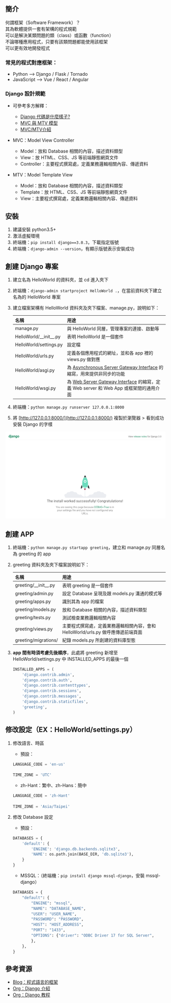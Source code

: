## 簡介
何謂框架（Software Framework）？  
其為軟體提供一套有架構的程式規範  
可以是解決某類問題的類（class）或函數（function）  
不論哪種應用程式，只要有該類問題都能使用該框架  
可以更有效地開發程式  
  
### 常見的程式對應框架：
* Python --> Django / Flask / Tornado
* JavaScript --> Vue / React / Angular

### Django 設計規範
* 可參考多方解釋：
  * [Django 代碼是什麼樣子?](https://developer.mozilla.org/zh-TW/docs/Learn/Server-side/Django/Introduction#django_%E4%BB%A3%E7%A2%BC%E6%98%AF%E4%BB%80%E9%BA%BC%E6%A8%A3%E5%AD%90)
  * [MVC 與 MTV 模型](https://www.runoob.com/django/django-intro.html)
  * [MVC/MTV介紹](https://www.cnblogs.com/wj-1314/p/9406275.html)

* MVC：Model View Controller
  * Model：放和 Database 相關的內容，描述資料類型
  * View：放 HTML、CSS、JS 等前端靜態網頁文件
  * Controller：主要程式撰寫處，定義業務邏輯相關內容、傳遞資料

* MTV：Model Template View
  * Model：放和 Database 相關的內容，描述資料類型
  * Template：放 HTML、CSS、JS 等前端靜態網頁文件
  * View：主要程式撰寫處，定義業務邏輯相關內容、傳遞資料


## 安裝
1. 建議安裝 python3.5+
2. 激活虛擬環境
3. 終端機：`pip install django==3.0.3`，下載指定版號
4. 終端機：`django-admin --version`，有顯示版號表示安裝成功

## 創建 Django 專案
1. 建立名為 HelloWorld 的資料夾，並 cd 進入夾下
2. 終端機：`django-admin startproject HelloWorld .`，在當前資料夾下建立名為的 HelloWorld 專案
3. 建立檔案架構有 HelloWorld 資料夾及夾下檔案、manage.py，說明如下：
    
    名稱|用途
    ----|----
    manage.py|與 HelloWorld 同層，管理專案的連接、啟動等
    HelloWorld/\_\_init\_\_.py|表明 HelloWorld 是一個套件
    HelloWorld/settings.py|設定檔
    HelloWorld/urls.py|定義各個應用程式的網址，並和各 app 裡的 views.py 做對應
    HelloWorld/asgi.py|為 [Asynchronous Server Gateway Interface](https://en.wikipedia.org/wiki/Asynchronous_Server_Gateway_Interface) 的縮寫，用來提供非同步的功能
    HelloWorld/wsgi.py|為 [Web Server Gateway Interface](https://zh.wikipedia.org/zh-tw/Web%E6%9C%8D%E5%8A%A1%E5%99%A8%E7%BD%91%E5%85%B3%E6%8E%A5%E5%8F%A3) 的縮寫，定義 Web server 和 Web App 或框架間的通用介面

4. 終端機：`python manage.py runserver 127.0.0.1:8000`
5. 將 [http://127.0.0.1:8000/](http://127.0.0.1:8000/) 複製於瀏覽器 > 看到成功安裝 Django 的字樣
  
  ![](https://github.com/yuning-lin/EnvironmentSetup/blob/main/SetUpPic/django_successfully_installed.PNG)

## 創建 APP
1. 終端機：`python manage.py startapp greeting`，建立和 manage.py 同層名為 greeting 的 app
2. greeting 資料夾及夾下檔案說明如下：
    
    名稱|用途
    ----|----
    greeting/\_\_init\_\_.py|表明 greeting 是一個套件
    greeting/admin.py|設定 Database 呈現及跟 models.py 溝通的模式等
    greeting/apps.py|識別其為 app 的檔案
    greeting/models.py|放和 Database 相關的內容，描述資料類型
    greeting/tests.py|測試檢查業務邏輯相關內容
    greeting/views.py|主要程式撰寫處，定義業務邏輯相關內容，會和 HelloWorld/urls.py 做呼應傳遞前端頁面
    greeting/migrations/|紀錄 models.py 所創建的資料庫型態
3. **app 間有時須考慮先後順序**，此處將 greeting 新增至 HelloWorld/settings.py 中 INSTALLED_APPS 的最後一個

    ```python
    INSTALLED_APPS = (
        'django.contrib.admin',
        'django.contrib.auth',
        'django.contrib.contenttypes',
        'django.contrib.sessions',
        'django.contrib.messages',
        'django.contrib.staticfiles',
        'greeting',
    )
    ```

## 修改設定（EX：HelloWorld/settings.py）
1. 修改語言、時區
    * 預設：
    ```python
    LANGUAGE_CODE = 'en-us'

    TIME_ZONE = 'UTC'
    ```
    * zh-Hant：繁中、zh-Hans：簡中
    ```python
    LANGUAGE_CODE = 'zh-Hant'

    TIME_ZONE = 'Asia/Taipei'
    ```

2. 修改 Database 設定
    * 預設：
    ```python
    DATABASES = {
        'default': {
            'ENGINE': 'django.db.backends.sqlite3',
            'NAME': os.path.join(BASE_DIR, 'db.sqlite3'),
        }
    }
    ```
    * MSSQL：（終端機：`pip install django mssql-django`，安裝 mssql-django）
    ```python
    DATABASES = {
        "default": {
            "ENGINE": "mssql",
            "NAME": "DATABASE_NAME",
            "USER": "USER_NAME",
            "PASSWORD": "PASSWORD",
            "HOST": "HOST_ADDRESS",
            "PORT": "1433",
            "OPTIONS": {"driver": "ODBC Driver 17 for SQL Server", 
            },
        },
    }
    ```

## 參考資源
* [Blog：程式語言的框架](https://docs.f5ezcode.in/cs-basic/di-ba-zhang-gong-cheng-de-gong-ju/8.2-cheng-shi-yan-de-kuang-jia)
* [Org：Django 介紹](https://developer.mozilla.org/zh-TW/docs/Learn/Server-side/Django/Introduction)
* [Org：Django 教程](https://www.runoob.com/django/django-tutorial.html)
